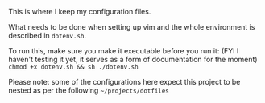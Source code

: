 This is where I keep my configuration files.

What needs to be done when setting up vim and the whole environment is described in `dotenv.sh`.

To run this, make sure you make it executable before you run it: (FYI I haven't testing it yet, it serves as a form of documentation for the moment)
`chmod +x dotenv.sh && sh ./dotenv.sh`

Please note: some of the configurations here expect this project to be nested as per the following `~/projects/dotfiles`

